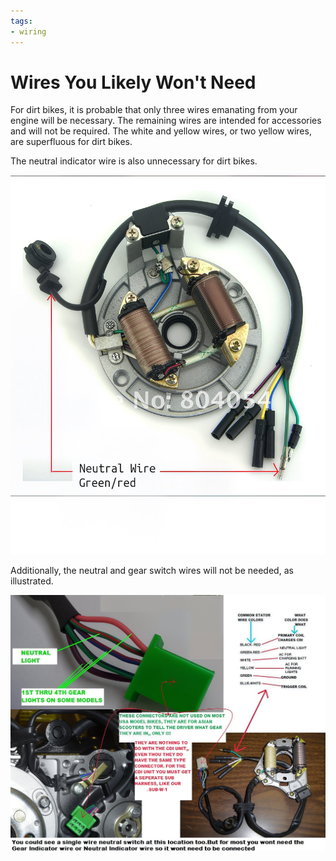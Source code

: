 ```yaml
---
tags:
- wiring
---
```


# Wires You Likely Won't Need

For dirt bikes, it is probable that only three wires emanating from your engine will be necessary. The remaining wires are intended for accessories and will not be required. The white and yellow wires, or two yellow wires, are superfluous for dirt bikes.

The neutral indicator wire is also unnecessary for dirt bikes.

![neutral wire](../../static/img/neutral-indicator-green-w-red-1.jpg)

Additionally, the neutral and gear switch wires will not be needed, as illustrated.

![gear switch wires](../../static/img/dratv_2136_58469548.jpg)
